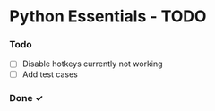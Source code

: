 # Python Essentials - TODO

### Todo
- [ ] Disable hotkeys currently not working
- [ ] Add test cases

### Done ✓